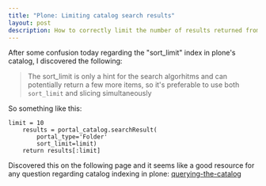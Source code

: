 ```yaml
---
title: "Plone: Limiting catalog search results"
layout: post
description: How to correctly limit the number of results returned from the portal catalog in Plone.
---
```


After some confusion today regarding the "sort_limit" index in plone's catalog, I discovered the following:

>The sort_limit is only a hint for the search algorhitms and can potentially return a few more items, so it's preferable to use both
`sort_limit` and slicing simultaneously

So something like this:  
```
limit = 10
    results = portal_catalog.searchResult(
        portal_type='Folder'
        sort_limit=limit)
    return results[:limit]
```
	
Discovered this on the following page and it seems like a good resource for any question regarding catalog indexing in plone:
[querying-the-catalog](http://plone.org/documentation/manual/developer-manual/indexing-and-searching/querying-the-catalog)
